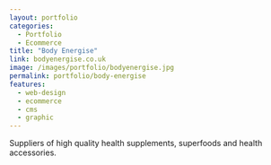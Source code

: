 ```yaml
---
layout: portfolio
categories: 
  - Portfolio
  - Ecommerce
title: "Body Energise"
link: bodyenergise.co.uk
image: /images/portfolio/bodyenergise.jpg
permalink: portfolio/body-energise
features:
  - web-design
  - ecommerce
  - cms
  - graphic
---
```


Suppliers of high quality health supplements, superfoods and health accessories.